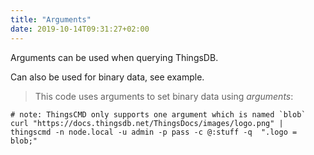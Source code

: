 ```yaml
---
title: "Arguments"
date: 2019-10-14T09:31:27+02:00
---
```


Arguments can be used when querying ThingsDB.

Can also be used for binary data, see example.

> This code uses arguments to set binary data using *arguments*:

```shell
# note: ThingsCMD only supports one argument which is named `blob`
curl "https://docs.thingsdb.net/ThingsDocs/images/logo.png" |
thingscmd -n node.local -u admin -p pass -c @:stuff -q  ".logo = blob;"
```